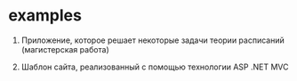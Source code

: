 # examples

1.	Приложение, которое решает некоторые задачи теории расписаний (магистерская работа)

2.	Шаблон сайта, реализованный с помощью технологии ASP .NET MVC
